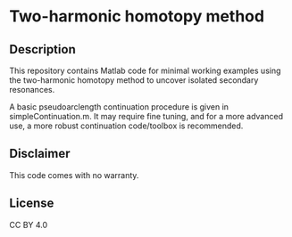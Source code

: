 # Two-harmonic homotopy method

## Description

This repository contains Matlab code for minimal working examples using the two-harmonic homotopy method to uncover isolated secondary resonances.

A basic pseudoarclength continuation procedure is given in simpleContinuation.m. It may require fine tuning, and for a more advanced use, a more robust continuation code/toolbox is recommended.

## Disclaimer
This code comes with no warranty.

## License
CC BY 4.0
